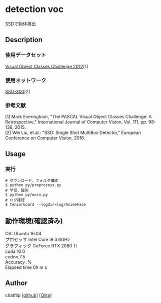detection voc
====
SSDで物体検出

## Description
### 使用データセット
[Visual Object Classes Challenge 2012](http://host.robots.ox.ac.uk/pascal/VOC/)[1]  

### 使用ネットワーク
[SSD-300](https://arxiv.org/abs/1512.02325)[2]  

### 参考文献
[1] Mark Everingham, "The PASCAL Visual Object Classes Challenge: A Retrospective," International Journal of Computer Vision, Vol. 111, pp. 98-136, 2015.  
[2] Wei Liu, et al.: "SSD: Single Shot MultiBox Detector," European Conference on Computer Vision, 2016.  

## Usage
### 実行
```
# ダウンロード，フォルダ構成
$ python py/preprocess.py
# 学習，識別
$ python py/main.py
# ログ確認
$ tensorboard --logdir=log/AnimeFace
```

## 動作環境(確認済み)
OS: Ubuntu 16.04  
プロセッサ Intel Core i9 3.6GHz  
グラフィック GeForce RTX 2080 Ti  
cuda 10.0  
cudnn 7.5  
Accuracy .%  
Elapsed time 0h m s  

## Author
chatflip
[[github](https://github.com/chatflip)]
[[Qiita](https://qiita.com/chat-flip)]  